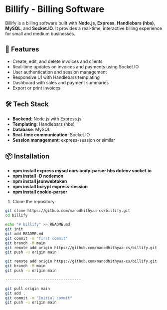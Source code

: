 # Billify - Billing Software

Billify is a billing software built with **Node.js**, **Express**, **Handlebars (hbs)**, **MySQL**, and **Socket.IO**. It provides a real-time, interactive billing experience for small and medium businesses.

## 🚀 Features

- Create, edit, and delete invoices and clients
- Real-time updates on invoices and payments using Socket.IO
- User authentication and session management
- Responsive UI with Handlebars templating
- Dashboard with sales and payment summaries
- Export or print invoices

## 🛠️ Tech Stack

- **Backend**: Node.js with Express.js
- **Templating**: Handlebars (hbs)
- **Database**: MySQL
- **Real-time communication**: Socket.IO
- **Session management**: express-session or similar

## 📦 Installation
- **npm install express mysql cors body-parser hbs dotenv socket.io**
- **npm install -D nodemon**
- **npm install jsonwebtoken**
- **npm install bcrypt express-session**
- **npm install cookie-parser**

1. Clone the repository:

```bash
git clone https://github.com/manodhithyaa-cs/billify.git
cd billify

echo "# billify" >> README.md
git init
git add README.md
git commit -m "first commit"
git branch -M main
git remote add origin https://github.com/manodhithyaa-cs/billify.git
git push -u origin main

git remote add origin https://github.com/manodhithyaa-cs/billify.git
git branch -M main
git push -u origin main

----------------------------------

git pull origin main
git add .
git commit -m "Initial commit"
git push -u origin main